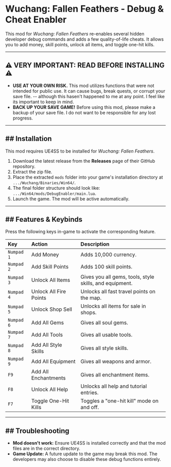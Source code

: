 # Wuchang: Fallen Feathers - Debug & Cheat Enabler

This mod for *Wuchang: Fallen Feathers* re-enables several hidden developer debug commands and adds a few quality-of-life cheats. It allows you to add money, skill points, unlock all items, and toggle one-hit kills.

***

## ⚠️ VERY IMPORTANT: READ BEFORE INSTALLING ⚠️

* **USE AT YOUR OWN RISK.** This mod utilizes functions that were not intended for public use. It can cause bugs, break quests, or corrupt your save file. -- although this hasen't happened to me at any point. I feel like its important to keep in mind.
* **BACK UP YOUR SAVE GAME!** Before using this mod, please make a backup of your save file. I do not want to be responsible for any lost progress.
***

## ## Installation

This mod requires UE4SS to be installed for *Wuchang: Fallen Feathers*.

1.  Download the latest release from the **Releases** page of their GitHub repository.
2.  Extract the zip file.
3.  Place the extracted `mods` folder into your game's installation directory at `.../Wuchang/Binaries/Win64/`.
4.  The final folder structure should look like: `.../Win64/mods/DebugEnabler/main.lua`.
5.  Launch the game. The mod will be active automatically.

***

## ## Features & Keybinds

Press the following keys in-game to activate the corresponding feature.

| Key          | Action                 | Description                                                  |
| :----------- | :--------------------- | :----------------------------------------------------------- |
| `Numpad 1`   | Add Money              | Adds 10,000 currency.                                        |
| `Numpad 2`   | Add Skill Points       | Adds 100 skill points.                                       |
| `Numpad 3`   | Unlock All Items       | Gives you all gems, tools, style skills, and equipment.      |
| `Numpad 4`   | Unlock All Fire Points | Unlocks all fast travel points on the map.                   |
| `Numpad 5`   | Unlock Shop Sell       | Unlocks all items for sale in shops.                         |
| `Numpad 6`   | Add All Gems           | Gives all soul gems.                                         |
| `Numpad 7`   | Add All Tools          | Gives all usable tools.                                      |
| `Numpad 8`   | Add All Style Skills   | Gives all style skills.                                      |
| `Numpad 9`   | Add All Equipment      | Gives all weapons and armor.                                 |
| `F9`         | Add All Enchantments   | Gives all enchantment items.                                 |
| `F8`         | Unlock All Help        | Unlocks all help and tutorial entries.                       |
| `F7`         | Toggle One-Hit Kills   | Toggles a "one-hit kill" mode on and off.                    |

***

## ## Troubleshooting

* **Mod doesn't work:** Ensure UE4SS is installed correctly and that the mod files are in the correct directory.
* **Game Update:** A future update to the game may break this mod. The developers may also choose to disable these debug functions entirely.